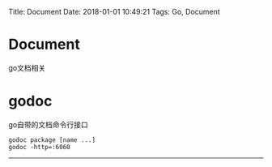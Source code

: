 Title: Document
Date: 2018-01-01 10:49:21
Tags: Go, Document



# Document

go文档相关

# godoc

go自带的文档命令行接口

    godoc package [name ...]
    godoc -http=:6060

***
